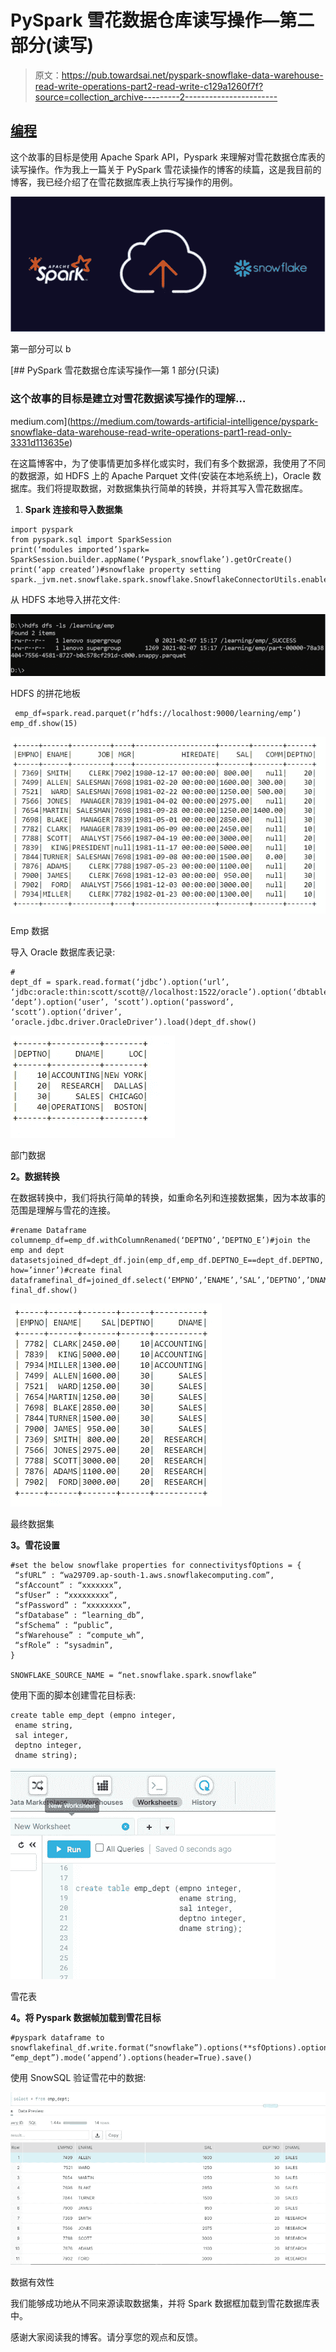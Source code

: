 # PySpark 雪花数据仓库读写操作—第二部分(读写)

> 原文：<https://pub.towardsai.net/pyspark-snowflake-data-warehouse-read-write-operations-part2-read-write-c129a1260f7f?source=collection_archive---------2----------------------->

## [编程](https://towardsai.net/p/category/programming)

这个故事的目标是使用 Apache Spark API，Pyspark 来理解对雪花数据仓库表的读写操作。作为我上一篇关于 PySpark 雪花读操作的博客的续篇，这是我目前的博客，我已经介绍了在雪花数据库表上执行写操作的用例。

![](img/035d64e83264f7fba4e0cbea81b26d35.png)

第一部分可以 b

[](https://medium.com/towards-artificial-intelligence/pyspark-snowflake-data-warehouse-read-write-operations-part1-read-only-3331d113635e) [## PySpark 雪花数据仓库读写操作—第 1 部分(只读)

### 这个故事的目标是建立对雪花数据读写操作的理解…

medium.com](https://medium.com/towards-artificial-intelligence/pyspark-snowflake-data-warehouse-read-write-operations-part1-read-only-3331d113635e) 

在这篇博客中，为了使事情更加多样化或实时，我们有多个数据源，我使用了不同的数据源，如 HDFS 上的 Apache Parquet 文件(安装在本地系统上)，Oracle 数据库。我们将提取数据，对数据集执行简单的转换，并将其写入雪花数据库。

1.  **Spark 连接和导入数据集**

```
import pyspark
from pyspark.sql import SparkSession
print(‘modules imported’)spark= SparkSession.builder.appName(‘Pyspark_snowflake’).getOrCreate()
print(‘app created’)#snowflake property setting spark._jvm.net.snowflake.spark.snowflake.SnowflakeConnectorUtils.enablePushdownSession(spark._jvm.org.apache.spark.sql.SparkSession.builder().getOrCreate())
```

从 HDFS 本地导入拼花文件:

![](img/3341c8a12b9dd2f7fa0e83b794dfa793.png)

HDFS 的拼花地板

```
 emp_df=spark.read.parquet(r’hdfs://localhost:9000/learning/emp’)
emp_df.show(15)
```

![](img/c4f694a50f37a11bdedaf1ae8a61b515.png)

Emp 数据

导入 Oracle 数据库表记录:

```
#
dept_df = spark.read.format(‘jdbc’).option(‘url’, ‘jdbc:oracle:thin:scott/scott@//localhost:1522/oracle’).option(‘dbtable’, ‘dept’).option(‘user’, ‘scott’).option(‘password’, ‘scott’).option(‘driver’, ‘oracle.jdbc.driver.OracleDriver’).load()dept_df.show()
```

![](img/0bdb85928936b884db1c76986983df8a.png)

部门数据

**2。数据转换**

在数据转换中，我们将执行简单的转换，如重命名列和连接数据集，因为本故事的范围是理解与雪花的连接。

```
#rename Dataframe columnemp_df=emp_df.withColumnRenamed(‘DEPTNO’,’DEPTNO_E’)#join the emp and dept datasetsjoined_df=dept_df.join(emp_df,emp_df.DEPTNO_E==dept_df.DEPTNO, how=’inner’)#create final dataframefinal_df=joined_df.select(‘EMPNO’,’ENAME’,’SAL’,’DEPTNO’,’DNAME’)
final_df.show()
```

![](img/dcfc590be9343f5f3f2e5a953cbecd5f.png)

最终数据集

**3。雪花设置**

```
#set the below snowflake properties for connectivitysfOptions = {
 “sfURL” : “wa29709.ap-south-1.aws.snowflakecomputing.com”,
 “sfAccount” : “xxxxxxx”,
 “sfUser” : “xxxxxxxxx”,
 “sfPassword” : “xxxxxxxx”,
 “sfDatabase” : “learning_db”,
 “sfSchema” : “public”,
 “sfWarehouse” : “compute_wh”,
 “sfRole” : “sysadmin”,
}

SNOWFLAKE_SOURCE_NAME = “net.snowflake.spark.snowflake”
```

使用下面的脚本创建雪花目标表:

```
create table emp_dept (empno integer, 
 ename string, 
 sal integer, 
 deptno integer, 
 dname string);
```

![](img/db2a70f7408276ded780cfbf6e1c527a.png)

雪花表

**4。将 Pyspark 数据帧加载到雪花目标**

```
#pyspark dataframe to snowflakefinal_df.write.format(“snowflake”).options(**sfOptions).option(“dbtable”, “emp_dept”).mode(‘append’).options(header=True).save()
```

使用 SnowSQL 验证雪花中的数据:

![](img/6fe2b86b69d31d6d49b58521e33041c9.png)

数据有效性

我们能够成功地从不同来源读取数据集，并将 Spark 数据框加载到雪花数据库表中。

感谢大家阅读我的博客。请分享您的观点和反馈。
